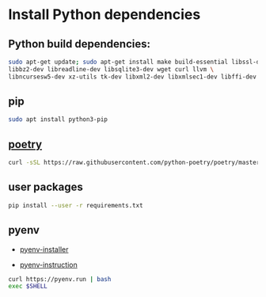 # Install Python dependencies

## Python build dependencies:
```bash
sudo apt-get update; sudo apt-get install make build-essential libssl-dev zlib1g-dev \
libbz2-dev libreadline-dev libsqlite3-dev wget curl llvm \
libncursesw5-dev xz-utils tk-dev libxml2-dev libxmlsec1-dev libffi-dev liblzma-dev
```

## pip
```bash
sudo apt install python3-pip
```

## [poetry](https://python-poetry.org/)
```bash
curl -sSL https://raw.githubusercontent.com/python-poetry/poetry/master/get-poetry.py | python -
```

## user packages
```bash
pip install --user -r requirements.txt
```

## pyenv
 - [pyenv-installer](https://github.com/pyenv/pyenv-installer)

 - [pyenv-instruction](https://github.com/pyenv/pyenv#installation)

```bash
curl https://pyenv.run | bash
exec $SHELL
```
